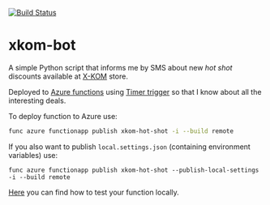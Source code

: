 [![Build Status](https://dev.azure.com/sjwilczynski/GithubRepos/_apis/build/status/sjwilczynski.xkom-bot?branchName=master)](https://dev.azure.com/sjwilczynski/GithubRepos/_build/latest?definitionId=1&branchName=master)
# xkom-bot

A simple Python script that informs me by SMS about new _hot shot_ discounts available at [X-KOM](https://www.x-kom.pl) store.

Deployed to [Azure functions](https://docs.microsoft.com/en-us/azure/azure-functions/functions-create-first-function-python) using [Timer trigger](https://docs.microsoft.com/en-us/azure/azure-functions/functions-bindings-timer) so that I know about all the interesting deals.

To deploy function to Azure use: 
```bash
func azure functionapp publish xkom-hot-shot -i --build remote
```
If you also want to publish `local.settings.json` (containing environment variables) use:
```
func azure functionapp publish xkom-hot-shot --publish-local-settings -i --build remote
```

[Here](https://www.scalyr.com/blog/azure-functions-in-python-a-simple-introduction/) you can find how to test your function locally.